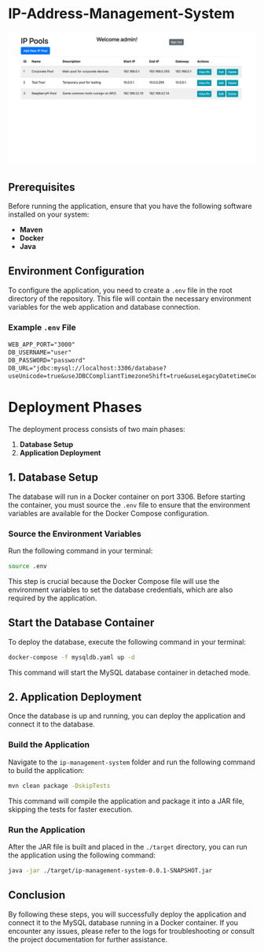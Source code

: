 # IP-Address-Management-System

![IP Pools main screen](./assets/ippools.png)

## Prerequisites

Before running the application, ensure that you have the following software installed on your system:

- **Maven**
- **Docker**
- **Java**

## Environment Configuration

To configure the application, you need to create a `.env` file in the root directory of the repository. This file will contain the necessary environment variables for the web application and database connection.

### Example `.env` File

```dotenv
WEB_APP_PORT="3000"
DB_USERNAME="user"
DB_PASSWORD="password"
DB_URL="jdbc:mysql://localhost:3306/database?useUnicode=true&useJDBCCompliantTimezoneShift=true&useLegacyDatetimeCode=false&serverTimezone=UTC"
```

# Deployment Phases

The deployment process consists of two main phases:

1. **Database Setup**
2. **Application Deployment**

## 1. Database Setup

The database will run in a Docker container on port 3306. Before starting the container, you must source the `.env` file to ensure that the environment variables are available for the Docker Compose configuration.

### Source the Environment Variables

Run the following command in your terminal:

```bash
source .env
```

This step is crucial because the Docker Compose file will use the environment variables to set the database credentials, which are also required by the application.

## Start the Database Container

To deploy the database, execute the following command in your terminal:

```bash
docker-compose -f mysqldb.yaml up -d
```

This command will start the MySQL database container in detached mode.

## 2. Application Deployment

Once the database is up and running, you can deploy the application and connect it to the database.

### Build the Application

Navigate to the `ip-management-system` folder and run the following command to build the application:

```bash
mvn clean package -DskipTests
```

This command will compile the application and package it into a JAR file, skipping the tests for faster execution.

### Run the Application

After the JAR file is built and placed in the `./target` directory, you can run the application using the following command:

```bash
java -jar ./target/ip-management-system-0.0.1-SNAPSHOT.jar
```

## Conclusion

By following these steps, you will successfully deploy the application and connect it to the MySQL database running in a Docker container. If you encounter any issues, please refer to the logs for troubleshooting or consult the project documentation for further assistance.



